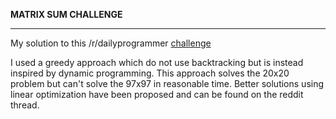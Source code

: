 **MATRIX SUM CHALLENGE**
____

My solution to this /r/dailyprogrammer  [challenge](https://www.reddit.com/r/dailyprogrammer/comments/oirb5v/20210712_challenge_398_difficult_matrix_sum/)

I used a greedy approach which do not use backtracking but is instead inspired by dynamic programming.
This approach solves the 20x20 problem but can't solve the 97x97 in reasonable time. Better solutions using 
linear optimization have been proposed and can be found on the reddit thread.